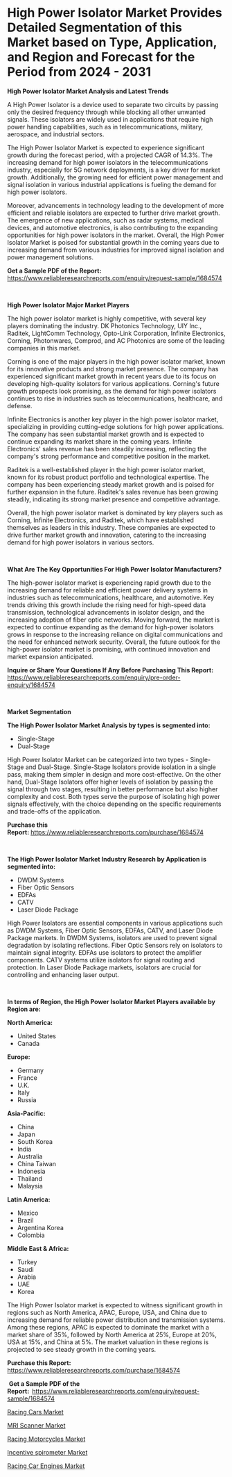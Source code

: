 <p><h1>High Power Isolator Market Provides Detailed Segmentation of this Market based on Type, Application, and Region and Forecast for the Period from 2024 - 2031</h1></p><p><strong>High Power Isolator Market Analysis and Latest Trends</strong></p>
<p><p>A High Power Isolator is a device used to separate two circuits by passing only the desired frequency through while blocking all other unwanted signals. These isolators are widely used in applications that require high power handling capabilities, such as in telecommunications, military, aerospace, and industrial sectors.</p><p>The High Power Isolator Market is expected to experience significant growth during the forecast period, with a projected CAGR of 14.3%. The increasing demand for high power isolators in the telecommunications industry, especially for 5G network deployments, is a key driver for market growth. Additionally, the growing need for efficient power management and signal isolation in various industrial applications is fueling the demand for high power isolators.</p><p>Moreover, advancements in technology leading to the development of more efficient and reliable isolators are expected to further drive market growth. The emergence of new applications, such as radar systems, medical devices, and automotive electronics, is also contributing to the expanding opportunities for high power isolators in the market. Overall, the High Power Isolator Market is poised for substantial growth in the coming years due to increasing demand from various industries for improved signal isolation and power management solutions.</p></p>
<p><strong>Get a Sample PDF of the Report:&nbsp;</strong> <a href="https://www.reliableresearchreports.com/enquiry/request-sample/1684574">https://www.reliableresearchreports.com/enquiry/request-sample/1684574</a></p>
<p>&nbsp;</p>
<p><strong>High Power Isolator Major Market Players</strong></p>
<p><p>The high power isolator market is highly competitive, with several key players dominating the industry. DK Photonics Technology, UIY Inc., Raditek, LightComm Technology, Opto-Link Corporation, Infinite Electronics, Corning, Photonwares, Comprod, and AC Photonics are some of the leading companies in this market.</p><p>Corning is one of the major players in the high power isolator market, known for its innovative products and strong market presence. The company has experienced significant market growth in recent years due to its focus on developing high-quality isolators for various applications. Corning's future growth prospects look promising, as the demand for high power isolators continues to rise in industries such as telecommunications, healthcare, and defense.</p><p>Infinite Electronics is another key player in the high power isolator market, specializing in providing cutting-edge solutions for high power applications. The company has seen substantial market growth and is expected to continue expanding its market share in the coming years. Infinite Electronics' sales revenue has been steadily increasing, reflecting the company's strong performance and competitive position in the market.</p><p>Raditek is a well-established player in the high power isolator market, known for its robust product portfolio and technological expertise. The company has been experiencing steady market growth and is poised for further expansion in the future. Raditek's sales revenue has been growing steadily, indicating its strong market presence and competitive advantage.</p><p>Overall, the high power isolator market is dominated by key players such as Corning, Infinite Electronics, and Raditek, which have established themselves as leaders in this industry. These companies are expected to drive further market growth and innovation, catering to the increasing demand for high power isolators in various sectors.</p></p>
<p>&nbsp;</p>
<p><strong>What Are The Key Opportunities For High Power Isolator Manufacturers?</strong></p>
<p><p>The high-power isolator market is experiencing rapid growth due to the increasing demand for reliable and efficient power delivery systems in industries such as telecommunications, healthcare, and automotive. Key trends driving this growth include the rising need for high-speed data transmission, technological advancements in isolator design, and the increasing adoption of fiber optic networks. Moving forward, the market is expected to continue expanding as the demand for high-power isolators grows in response to the increasing reliance on digital communications and the need for enhanced network security. Overall, the future outlook for the high-power isolator market is promising, with continued innovation and market expansion anticipated.</p></p>
<p><strong>Inquire or Share Your Questions If Any Before Purchasing This Report:</strong> <a href="https://www.reliableresearchreports.com/enquiry/pre-order-enquiry/1684574">https://www.reliableresearchreports.com/enquiry/pre-order-enquiry/1684574</a></p>
<p>&nbsp;</p>
<p><strong>Market Segmentation</strong></p>
<p><strong>The High Power Isolator Market Analysis by types is segmented into:</strong></p>
<p><ul><li>Single-Stage</li><li>Dual-Stage</li></ul></p>
<p><p>High Power Isolator Market can be categorized into two types - Single-Stage and Dual-Stage. Single-Stage Isolators provide isolation in a single pass, making them simpler in design and more cost-effective. On the other hand, Dual-Stage Isolators offer higher levels of isolation by passing the signal through two stages, resulting in better performance but also higher complexity and cost. Both types serve the purpose of isolating high power signals effectively, with the choice depending on the specific requirements and trade-offs of the application.</p></p>
<p><strong>Purchase this Report:&nbsp;</strong><a href="https://www.reliableresearchreports.com/purchase/1684574">https://www.reliableresearchreports.com/purchase/1684574</a></p>
<p>&nbsp;</p>
<p><strong>The High Power Isolator Market Industry Research by Application is segmented into:</strong></p>
<p><ul><li>DWDM Systems</li><li>Fiber Optic Sensors</li><li>EDFAs</li><li>CATV</li><li>Laser Diode Package</li></ul></p>
<p><p>High Power Isolators are essential components in various applications such as DWDM Systems, Fiber Optic Sensors, EDFAs, CATV, and Laser Diode Package markets. In DWDM Systems, isolators are used to prevent signal degradation by isolating reflections. Fiber Optic Sensors rely on isolators to maintain signal integrity. EDFAs use isolators to protect the amplifier components. CATV systems utilize isolators for signal routing and protection. In Laser Diode Package markets, isolators are crucial for controlling and enhancing laser output.</p></p>
<p>&nbsp;</p>
<p><strong>In terms of Region, the High Power Isolator Market Players available by Region are:</strong></p>
<p>
    <p> <strong> North America: </strong>
        <ul>
            <li>United States</li>
            <li>Canada</li>
        </ul>
        </p> 
    <p> <strong> Europe: </strong>
        <ul>
            <li>Germany</li>
            <li>France</li>
            <li>U.K.</li>
            <li>Italy</li>
            <li>Russia</li>
        </ul>
        </p> 
    <p> <strong> Asia-Pacific: </strong>
        <ul>
            <li>China</li>
            <li>Japan</li>
            <li>South Korea</li>
            <li>India</li>
            <li>Australia</li>
            <li>China Taiwan</li>
            <li>Indonesia</li>
            <li>Thailand</li>
            <li>Malaysia</li>
        </ul>
        </p> 
    <p> <strong> Latin America: </strong>
        <ul>
            <li>Mexico</li>
            <li>Brazil</li>
            <li>Argentina Korea</li>
            <li>Colombia</li>
        </ul>
        </p> 
    <p> <strong> Middle East & Africa: </strong>
        <ul>
            <li>Turkey</li>
            <li>Saudi</li>
            <li>Arabia</li>
            <li>UAE</li>
            <li>Korea</li>
        </ul>
    </p>
    </p>
<p><p>The High Power Isolator market is expected to witness significant growth in regions such as North America, APAC, Europe, USA, and China due to increasing demand for reliable power distribution and transmission systems. Among these regions, APAC is expected to dominate the market with a market share of 35%, followed by North America at 25%, Europe at 20%, USA at 15%, and China at 5%. The market valuation in these regions is projected to see steady growth in the coming years.</p></p>
<p><strong>Purchase this Report: </strong><a href="https://www.reliableresearchreports.com/purchase/1684574">https://www.reliableresearchreports.com/purchase/1684574</a></p>
<p>&nbsp;<strong>Get a Sample PDF of the Report:&nbsp;&nbsp;</strong><a href="https://www.reliableresearchreports.com/enquiry/request-sample/1684574">https://www.reliableresearchreports.com/enquiry/request-sample/1684574</a></p>
<p><strong></strong></p>
<p><p><a href="https://github.com/jhcraigie/Market-Research-Report-List-2/blob/main/racing-cars-market.md">Racing Cars Market</a></p><p><a href="https://medium.com/@jordanmendez766/mri-scanner-market-comprehensive-assessment-by-type-application-and-geography-9224a264ed86">MRI Scanner Market</a></p><p><a href="https://github.com/sonuprakash1/Market-Research-Report-List-1/blob/main/racing-motorcycles-market.md">Racing Motorcycles Market</a></p><p><a href="https://medium.com/@jordanmendez766/incentive-spirometer-market-size-cagr-trends-2024-2030-4ee880b741df">Incentive spirometer Market</a></p><p><a href="https://github.com/Whitneyboyettebo9kiw7yr13/Market-Research-Report-List-1/blob/main/racing-car-engines-market.md">Racing Car Engines Market</a></p></p>